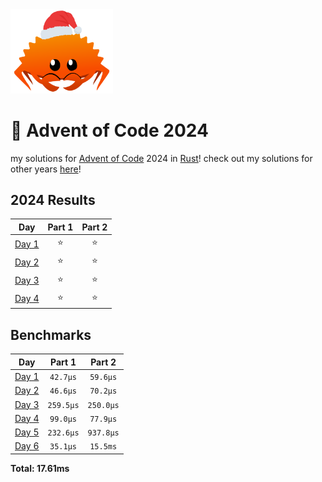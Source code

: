 <img src="./.assets/christmas_ferris.png" width="164">

# 🎄 Advent of Code 2024

my solutions for [Advent of Code](https://adventofcode.com/) 2024 in [Rust](https://www.rust-lang.org/)! check out my solutions for other years [here](https://github.com/rgodha24/advent-of-code)!

<!--- advent_readme_stars table --->
## 2024 Results

| Day | Part 1 | Part 2 |
| :---: | :---: | :---: |
| [Day 1](https://adventofcode.com/2024/day/1) | ⭐ | ⭐ |
| [Day 2](https://adventofcode.com/2024/day/2) | ⭐ | ⭐ |
| [Day 3](https://adventofcode.com/2024/day/3) | ⭐ | ⭐ |
| [Day 4](https://adventofcode.com/2024/day/4) | ⭐ | ⭐ |
<!--- advent_readme_stars table --->

<!--- benchmarking table --->
## Benchmarks

| Day | Part 1 | Part 2 |
| :---: | :---: | :---:  |
| [Day 1](./src/bin/01.rs) | `42.7µs` | `59.6µs` |
| [Day 2](./src/bin/02.rs) | `46.6µs` | `70.2µs` |
| [Day 3](./src/bin/03.rs) | `259.5µs` | `250.0µs` |
| [Day 4](./src/bin/04.rs) | `99.0µs` | `77.9µs` |
| [Day 5](./src/bin/05.rs) | `232.6µs` | `937.8µs` |
| [Day 6](./src/bin/06.rs) | `35.1µs` | `15.5ms` |

**Total: 17.61ms**
<!--- benchmarking table --->

